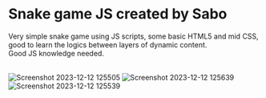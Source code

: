 <h1>Snake game JS created by Sabo</h1>
Very simple snake game using JS scripts, some basic HTML5 and mid CSS, good to learn the logics between layers of dynamic content.
<br>
Good JS knowledge needed.
<br>
<br>

![Screenshot 2023-12-12 125505](https://github.com/JDsabo/snakegame-js-app/assets/82731778/9082afea-bf6f-4fe5-9157-54ffc6074771)
![Screenshot 2023-12-12 125639](https://github.com/JDsabo/snakegame-js-app/assets/82731778/2a18cc6d-01f9-438b-904c-cdd55ba543d6)
![Screenshot 2023-12-12 125539](https://github.com/JDsabo/snakegame-js-app/assets/82731778/0f2cea6f-a40b-4c87-a1b4-77309f9da71d)
